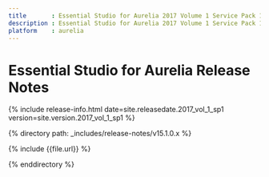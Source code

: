 ```yaml
---
title		: Essential Studio for Aurelia 2017 Volume 1 Service Pack 1 Release Notes
description : Essential Studio for Aurelia 2017 Volume 1 Service Pack 1 Release Notes
platform	: aurelia
---
```


# Essential Studio for Aurelia Release Notes

{% include release-info.html date=site.releasedate.2017_vol_1_sp1 version=site.version.2017_vol_1_sp1 %} 

{% directory path: _includes/release-notes/v15.1.0.x %}

{% include {{file.url}} %}

{% enddirectory %}